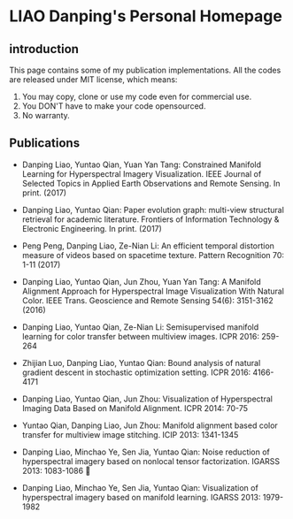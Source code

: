 # LIAO Danping's Personal Homepage

## introduction

This page contains some of my publication implementations. 
All the codes are released under MIT license, which means:

1. You may copy, clone or use my code even for commercial use.
1. You DON'T have to make your code opensourced.
1. No warranty.

## Publications


* Danping Liao, Yuntao Qian, Yuan Yan Tang:
	Constrained Manifold Learning for Hyperspectral Imagery Visualization. 
	IEEE Journal of Selected Topics in Applied Earth Observations and Remote Sensing. In print. (2017)

* Danping Liao, Yuntao Qian:
	Paper evolution graph: multi-view structural retrieval for academic literature. Frontiers of Information Technology & Electronic Engineering. In print. (2017)

* Peng Peng, Danping Liao, Ze-Nian Li:
	An efficient temporal distortion measure of videos based on spacetime texture. Pattern Recognition 70: 1-11 (2017)

* Danping Liao, Yuntao Qian, Jun Zhou, Yuan Yan Tang:
	A Manifold Alignment Approach for Hyperspectral Image Visualization With Natural Color. IEEE Trans. Geoscience and Remote Sensing 54(6): 3151-3162 (2016)

* Danping Liao, Yuntao Qian, Ze-Nian Li:
	Semisupervised manifold learning for color transfer between multiview images. ICPR 2016: 259-264

* Zhijian Luo, Danping Liao, Yuntao Qian:
	Bound analysis of natural gradient descent in stochastic optimization setting. ICPR 2016: 4166-4171

* Danping Liao, Yuntao Qian, Jun Zhou:
	Visualization of Hyperspectral Imaging Data Based on Manifold Alignment. ICPR 2014: 70-75

* Yuntao Qian, Danping Liao, Jun Zhou:
	Manifold alignment based color transfer for multiview image stitching. ICIP 2013: 1341-1345

* Danping Liao, Minchao Ye, Sen Jia, Yuntao Qian:
	Noise reduction of hyperspectral imagery based on nonlocal tensor factorization. IGARSS 2013: 1083-1086
		
* Danping Liao, Minchao Ye, Sen Jia, Yuntao Qian:
	Visualization of hyperspectral imagery based on manifold learning. IGARSS 2013: 1979-1982
